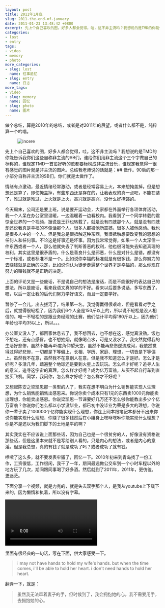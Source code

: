 ```yaml
---
layout: post
title: 2011年1月底
slug: 2011-the-end-of-january
date: 2011-01-23 13:48:42 +0800
excerpt: 先上个自己喜欢的图，好多人都会觉得，哇，这不非主流吗？我想说的是TMD的你能告诉我你们这些自称非主流的SB们，谁给你们用非主流这个三个字做自己的标称的，谁规定TMD一首蛮好听的歌都要标榜成非主流音乐，谁规定我觉得一很有感觉的图片就是非主流的图片。总结我老师说的话就是：做作。90后的那一小部分自称非主流的SB们，你们就是太做作了。
categories:
- lost
- entry
tags:
- video
- memory
- photo
more_categories:
- slug: lost
  name: 往事追忆
- slug: entry
  name: 日志
more_tags:
- video
- slug: memory
  name: 回忆
- slug: photo
  name: 图片
---
```


做个总结，算是2010年的总结，或者是对2011年的展望，或者什么都不是，纯粹算一个吟唱。

<figure>
	<img src="{{ site.path.uploads }}2011/01/23/2011-the-end-of-january/incere.jpg" alt="incere" />
</figure>

先上个自己喜欢的图，好多人都会觉得，哇，这不非主流吗？我想说的是TMD的你能告诉我你们这些自称非主流的SB们，谁给你们用非主流这个三个字做自己的标称的，谁规定TMD一首蛮好听的歌都要标榜成非主流音乐，谁规定我觉得一很有感觉的图片就是非主流的图片。总结我老师说的话就是：## 做作。90后的那一小部分自称非主流的SB们，你们就是太做作了。

情绪有点激动，最近情绪经常激动，或者是经常容易上火，本来想掩盖掉，但是想想还是算了，即使掩盖掉，有些东西还是存在的，让我表现的真一点吧，不能在装了，难过就是难过，上火就是上火，高兴就是高兴，没什么好掩饰的。

今天周末，公司还是要上班，说是要开运动会，大家都在外面举行各项体育活动，我一个人呆在办公室里温暖，一边温暖着一边看校内。我看到了一个同学转载的震惊全世界的一个视频，据说是王菲也转载了，就是没有四肢那个人，就是没有四肢却还说我真是幸福的不像话那个人。很多人都被他所震撼，很多人被他感动。我也是很多人中的一个人。但是我总是很抵触这种东西，我很抵触想要改变我的思想的任何人和任何事。不论这是好事还是坏事。因为我常常觉得，如果一个人太深信一件东西或者一个人，那么他就失去了判断善恶的权利，他也很可能失去知道真理的权利。其实这里是很矛盾的，什么是善良什么是邪恶，什么是对什么是错，都没有一个标准，或者标准不是一个。比如说你幸福的标准就是有很多钱，那么你努力的去赚钱就是正确的决定，比如说你认为徒步走遍整个世界才是幸福的，那么你现在努力的赚钱就不是正确的决定。

上面的评论又是一些废话，不是说自己的想法是废话，而是不能很好的表达自己的想法，所以是废话，看来我语文真的学的不好。看来以后要多说话，多写东西了。嗯，以后一定让我的后代们努力学好语文，而且一定要学好。

暂停了一会儿，出去拔河了，结果第一名。我觉得赢得很艰难，但是看看对手之后，就觉得很轻松了，因为我们6个人全是150斤以上的，所以说不轻松是没人相信的。唯一不轻松的是跟业务经理的比赛，他们估计平均得180斤以上，因为他们年龄也平均35以上，所以。。。

办公室又没人了，都回家休息去了，我不想回去，也不想在这，感觉真没劲。饭也不想吃，还有点感冒。也不想抽烟，就像喝点水，可是又没水了。我突然觉得我的生活好悲惨，虽然不能再45度角仰望天空，虽然不能再悲伤逆流成河，我依然觉得过得好悲惨，一切都是下等偏上，长相、学历、家庭、理想，一切皆是下等偏上。虽然我不在意，虽然我不在意别人在意，但是我不知道怎么才是好。怎么才是好呢？多活几年，踏遍整个地球还是要到火星上去玩玩。怎么样才好呢？追寻人生的意义，追寻这宇宙的真理。怎么样才好呢？成为亿万富翁，从买不起自行车到直接买飞机。同学，我问你，怎么样才好呢？怎么样才不好呢？

又想起陈安之梁凯恩那一类型的人了，我实在想不明白为什么销售能实现人生理想，为什么销售能销售出感恩来。你说你卖个成本只有1元的东西卖1000元你能卖出理想，你能卖出感恩。你说梁凯恩一节课要好几万还不怎么够你能教出多少个亿万富翁？你说你们怎么都以小学没毕业，都已初中没毕业为荣是多大的理想，你说你一辈子卖了100000个亿你能实现什么理想，你连上网本跟笔记本都分不出来你说你能实现什么理想，你赚了很多钱然后在小姐身上嘿咻嘿咻你能实现什么理想？你是不是还以为我们脚下的土地是平的啊？

其实我实在不应该说上面那些话，因为自己也是一个很贫穷的人，好像没有资格说那些话，但是这里本来就不是写给别人看的，只是内心的想法，或者是内心的意淫。但是我总想，真的有钱了就是成功了吗？或者成功了就有钱。

啰嗦了这么多，就不要发表牢骚了，回忆一下。2010年初来到青岛找了一份工作，工资很低，工作很闲，我干了一年，期间最远做公交车到一个小时车程以外的地方玩了几次，期间跟同事喝了好多酒。然后就到了2011年，2011年，更彷徨，更迷茫。

下面分享一个视频，就是力克的，就是失去双手那个人，是我从youtube上下载下来的，因为懒惰和执着，所以没有字幕。

<video controls="controls">
	<source src="{{ site.path.uploads }}2011/01/23/2011-the-end-of-january/nick.webm" type="video/webm" />
	<source src="{{ site.path.uploads }}2011/01/23/2011-the-end-of-january/nick.mp4" type="video/mp4" />
	Your browser does not support the video tag.
</video>

里面有很经典的一句话，写在下面，供大家感受一下。

> i may not have hands to hold my wife's hands. but when the time comes, i'll be able to hold her heart. i don't need hands to hold her heart.

翻译一下，就是：

> 虽然我无法牵着妻子的手，但时候到了，我会拥抱她的心。我不需要用手，去拥抱她的心。

